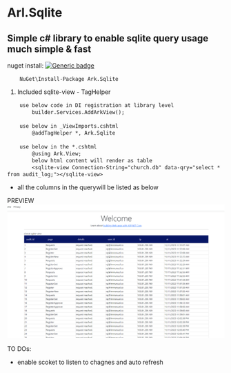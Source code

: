 # Arl.Sqlite 

## Simple c# library to enable sqlite query usage much simple & fast

nuget install:
[![Generic badge](https://img.shields.io/nuget/v/ark.sqlite?color=green&label=nuget&style=for-the-badge)](https://www.nuget.org/packages/Ark.Sqlite)
````
    NuGet\Install-Package Ark.Sqlite
````

1. Included sqlite-view - TagHelper

````
    use below code in DI registration at library level
        builder.Services.AddArkView();

    use below in _ViewImports.cshtml
        @addTagHelper *, Ark.Sqlite

    use below in the *.cshtml
        @using Ark.View;
        below html content will render as table
        <sqlite-view Connection-String="church.db" data-qry="select * from audit_log;"></sqlite-view>
````

- all the columns in the querywill be listed as below

PREVIEW
![sqlite-view preview](./sqlite-view-preview.png)

TO DOs:

- enable scoket to listen to chagnes and auto refresh